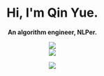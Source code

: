 <div align="center">
  <h1>
    Hi, I'm Qin Yue.
  </h1>
  <p><b>An algorithm engineer, NLPer.</b></p>
  <div align="center">
      <a href="https://qinyuenlp.com/about/">
    		<img src="https://img.shields.io/badge/website-qinyuenlp.com-red">
  		</a>
  </div>
  <div>
      <a href="mailto:qinyuenlp@163.com">
    		<img src="https://img.shields.io/badge/email-qinyuenlp@163.com-blue">
  		</a>
  </div>
  <p>
    <b> </b>
  </p>
  <img src="https://github-readme-stats.vercel.app/api?username=qinyuenlp&show_icons=true&icon_color=008B8B&text_color=718096&bg_color=ffffff&hide_title=true">
</div>

